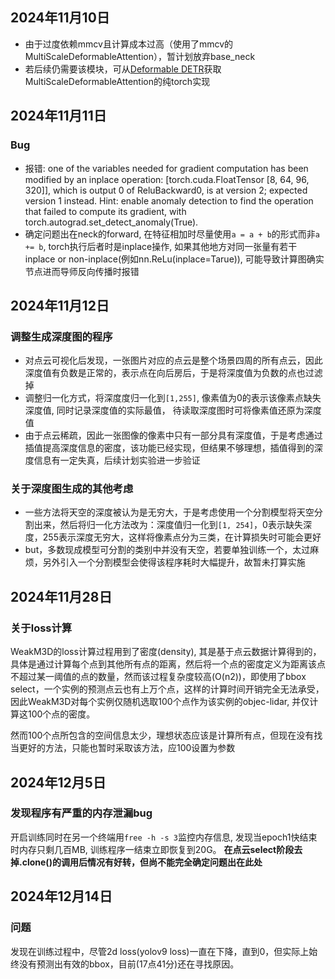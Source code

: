 ## 2024年11月10日
- 由于过度依赖mmcv且计算成本过高（使用了mmcv的MultiScaleDeformableAttention），暂计划放弃base_neck
- 若后续仍需要该模块，可从[Deformable DETR](https://github.com/fundamentalvision/Deformable-DETR/blob/main/models/ops/modules/ms_deform_attn.py)获取MultiScaleDeformableAttention的纯torch实现


## 2024年11月11日

### Bug
- 报错:  one of the variables needed for gradient computation has been modified by an inplace operation: [torch.cuda.FloatTensor [8, 64, 96, 320]], which is output 0 of ReluBackward0, is at version 2; expected version 1 instead. Hint: enable anomaly detection to find the operation that failed to compute its gradient, with torch.autograd.set_detect_anomaly(True).
- 确定问题出在neck的forward, 在特征相加时尽量使用`a = a + b`的形式而非`a += b`, torch执行后者时是inplace操作, 如果其他地方对同一张量有若干inplace or non-inplace(例如nn.ReLu(inplace=Tarue)), 可能导致计算图确实节点进而导师反向传播时报错


## 2024年11月12日

### 调整生成深度图的程序
- 对点云可视化后发现，一张图片对应的点云是整个场景四周的所有点云，因此深度值有负数是正常的，表示点在向后房后，于是将深度值为负数的点也过滤掉
- 调整归一化方式，将深度度归一化到`[1,255]`, 像素值为0的表示该像素点缺失深度值, 同时记录深度值的实际最值， 待读取深度图时可将像素值还原为深度值
- 由于点云稀疏，因此一张图像的像素中只有一部分具有深度值，于是考虑通过插值提高深度信息的密度，该功能已经实现，但结果不够理想，插值得到的深度信息有一定失真，后续计划实验进一步验证

### 关于深度图生成的其他考虑
- 一些方法将天空的深度被认为是无穷大，于是考虑使用一个分割模型将天空分割出来，然后将归一化方法改为：深度值归一化到`[1, 254]`，0表示缺失深度，255表示深度无穷大，这样将像素点分为三类，在计算损失时可能会更好
- but，多数现成模型可分割的类别中并没有天空，若要单独训练一个，太过麻烦，另外引入一个分割模型会使得该程序耗时大幅提升，故暂未打算实施
    

## 2024年11月28日
### 关于loss计算
WeakM3D的loss计算过程用到了密度(density), 其是基于点云数据计算得到的，具体是通过计算每个点到其他所有点的距离，然后将一个点的密度定义为距离该点不超过某一阈值的点的数量，然而该过程复杂度较高(O(n2))，即使用了bbox select，一个实例的预测点云也有上万个点，这样的计算时间开销完全无法承受，因此WeakM3D对每个实例仅随机选取100个点作为该实例的objec-lidar, 并仅计算这100个点的密度。

然而100个点所包含的空间信息太少，理想状态应该是计算所有点，但现在没有找当更好的方法，只能也暂时采取该方法，应100设置为参数

## 2024年12月5日
### 发现程序有严重的内存泄漏bug
开启训练同时在另一个终端用`free -h -s 3`监控内存信息, 发现当epoch1快结束时内存只剩几百MB, 训练程序一结束立即恢复到20G。
**在点云select阶段去掉.clone()的调用后情况有好转，但尚不能完全确定问题出在此处**

## 2024年12月14日
### 问题
发现在训练过程中，尽管2d loss(yolov9 loss)一直在下降，直到0，但实际上始终没有预测出有效的bbox，目前(17点41分)还在寻找原因。